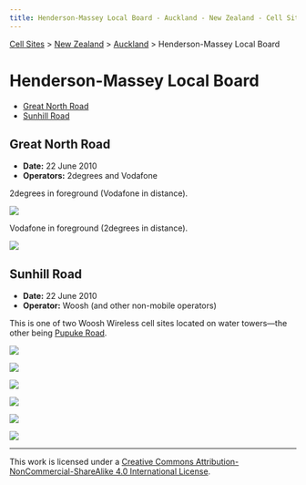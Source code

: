 ```yaml
---
title: Henderson-Massey Local Board - Auckland - New Zealand - Cell Sites
---
```


[Cell Sites](../../../) > [New Zealand](../../) > [Auckland](../) > Henderson-Massey Local Board

# Henderson-Massey Local Board

* [Great North Road](#great-north-road)
* [Sunhill Road](#sunhill-road)

## Great North Road

* **Date:** 22 June 2010
* **Operators:** 2degrees and Vodafone

2degrees in foreground (Vodafone in distance).

![](https://f001.backblazeb2.com/file/CellSites/NZ/AUK/Henderson-Massey/20100622-150351.jpg)

Vodafone in foreground (2degrees in distance).

![](https://f001.backblazeb2.com/file/CellSites/NZ/AUK/Henderson-Massey/20100622-150624.jpg)

## Sunhill Road

* **Date:** 22 June 2010
* **Operator:** Woosh (and other non-mobile operators)

This is one of two Woosh Wireless cell sites located on water towers—the other being [Pupuke Road](../kaipatiki/pupuke-road#woosh-wireless).

![](https://f001.backblazeb2.com/file/CellSites/NZ/AUK/Henderson-Massey/20171118-195050.jpg)

![](https://f001.backblazeb2.com/file/CellSites/NZ/AUK/Henderson-Massey/20171118-195052.jpg)

![](https://f001.backblazeb2.com/file/CellSites/NZ/AUK/Henderson-Massey/20100622-143808.jpg)

![](https://f001.backblazeb2.com/file/CellSites/NZ/AUK/Henderson-Massey/20100622-144435.jpg)

![](https://f001.backblazeb2.com/file/CellSites/NZ/AUK/Henderson-Massey/20100622-144652.jpg)

![](https://f001.backblazeb2.com/file/CellSites/NZ/AUK/Henderson-Massey/20100622-145125.jpg)

---

This work is licensed under a [Creative Commons Attribution-NonCommercial-ShareAlike 4.0 International License](http://creativecommons.org/licenses/by-nc-sa/4.0/).
